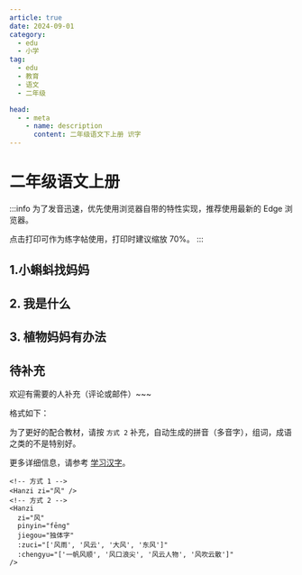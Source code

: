 ```yaml
---
article: true
date: 2024-09-01
category:
  - edu
  - 小学
tag:
  - edu
  - 教育
  - 语文
  - 二年级

head:
  - - meta
    - name: description
      content: 二年级语文下上册 识字
---
```


# 二年级语文上册

:::info
为了发音迅速，优先使用浏览器自带的特性实现，推荐使用最新的 Edge 浏览器。

点击打印可作为练字帖使用，打印时建议缩放 70%。
:::

## 1.小蝌蚪找妈妈

<Hanzi zi="找" :zuci="['查找', '寻找', '找一找']" />
<Hanzi zi="两" :zuci="['两个', '两天', '两人']" />
<Hanzi zi="哪" pinyin="nǎ" :zuci="['哪里', '哪些', '哪个']" />
<Hanzi zi="宽" :zuci="['宽大', '宽广', '宽阔']" />
<Hanzi zi="顶" :zuci="['山顶', '顶点', '顶尖', '顶端']" />
<Hanzi zi="眼" :zuci="['眼光', '眼泪', '天眼']" />
<Hanzi zi="睛" :zuci="['眼睛', '目不转睛']" />
<Hanzi zi="肚" pinyin="dù" :zuci="['肚子', '肚皮']" />
<Hanzi zi="皮" :zuci="['皮毛', '皮肤', '皮包']" />
<Hanzi zi="跳" :zuci="['跳远', '跳高', '跳跃']" />

<Hanzi zi="塘" :zuci="['池塘', '水塘', '鱼塘', '荷塘']" />
<Hanzi zi="脑" :zuci="['大脑', '脑门']" />
<Hanzi zi="袋" :zuci="['口袋', '衣袋', '袋子', '袋鼠']" />
<Hanzi zi="灰" :zuci="['灰色', '灰尘']" />
<Hanzi zi="哇" :zuci="['好哇', '走哇']" />
<Hanzi zi="教" pinyin="jiāo" :zuci="['教书', '教课']" />
<Hanzi zi="教" pinyin="jiào" :zuci="['教导', '教育']" />
<Hanzi zi="捕" :zuci="['捕捉', '捕食']" />
<Hanzi zi="迎" :zuci="['欢迎', '迎接', '迎风', '迎面']" />
<Hanzi zi="阿" pinyin="ā" :zuci="['阿姐', '阿妹']" />
<Hanzi zi="姨" :zuci="['阿姨', '小姨']" />
<Hanzi zi="龟" pinyin="guī" :zuci="['乌龟', '龟甲']" />
<Hanzi zi="披" :zuci="['披风', '披着']" />
<Hanzi zi="鼓" :zuci="['鼓动', '打鼓', '鼓励']" />

## 2. 我是什么

<Hanzi zi="变" :zuci="['变化', '改变', '变换', '变成']" />
<Hanzi zi="极" :zuci="['极小', '极好', '南极', '北极']" />
<Hanzi zi="傍" :zuci="['傍晚']" />
<Hanzi zi="海" :zuci="['大海', '海浪', '海水']" />
<Hanzi zi="洋" :zuci="['海洋', '洋流', '太平洋']" />
<Hanzi zi="作" :zuci="['作为', '工作', '看作']" />
<Hanzi zi="坏" :zuci="['坏人', '坏蛋', '好坏', '坏事', '破坏']" />
<Hanzi pinyin="gěi" zi="给" :zuci="['交给', '送给']" />
<Hanzi zi="带" :zuci="['带来', '带走', '海带', '皮带']" />

<Hanzi zi="晒" :zuci="['日晒', '晒太阳', '晒干', '晾干']" />
<Hanzi zi="越" :zuci="['越界', '超越']" />
<Hanzi zi="滴" :zuci="['水滴', '点滴']" />
<Hanzi zi="溪" :zuci="['小溪', '溪水']" />
<Hanzi zi="奔" pinyin="bēn" :zuci="['奔跑', '奔驰', '狂奔']" />
<Hanzi zi="淹" :zuci="['淹没', '淹水']" />
<Hanzi zi="没" pinyin="mò" :zuci="['沉没', '没收', '埋没']" />
<Hanzi zi="冲" pinyin="chōng" :zuci="['冲洗', '冲刷', '冲毁']" />
<Hanzi zi="毁" :zuci="['毁坏', '毁灭']" />
<Hanzi zi="屋" :zuci="['屋子', '房屋']" />
<Hanzi zi="灾" :zuci="['灾难', '火灾', '天灾']" />
<Hanzi zi="种" pinyin="zhǒng" :zuci="['种子', '各种']" />
<Hanzi zi="猜" :zuci="['猜测', '猜谜']" />

## 3. 植物妈妈有办法

<Hanzi zi="法" :zuci="['办法', '方法', '法律']" />
<Hanzi zi="如" :zuci="['假如', '如果', '比如']" />
<Hanzi zi="已" :zuci="['已经', '已知']" />
<Hanzi zi="经" :zuci="['经常', '经典', '经过', '经历']" :chengyu="['久经风霜', '经久不衰']" />
<Hanzi zi="它" :zuci="['它们', '它的']" />
<Hanzi zi="娃" :zuci="['娃娃', '女娃']" />
<Hanzi zi="毛" :zuci="['羊毛', '毛衣', '皮毛']" />
<Hanzi zi="更" pinyin="gèng" :zuci="['更加', '更好']" />
<Hanzi zi="知" :zuci="['知晓', '知识', '知道']" />
<Hanzi zi="识" :zuci="['认识', '识字', '识别']" />

<Hanzi zi="植" :zuci="['植物', '种植', '植树']" />
<Hanzi zi="为" pinyin="wéi" :zuci="['作为', '成为']" />
<Hanzi zi="为" pinyin="wèi" :zuci="['因为']" />
<Hanzi zi="旅" :zuci="['旅游', '旅行']" />
<Hanzi zi="备" :zuci="['准备', '备份', '戒备']" />
<Hanzi zi="纷" :zuci="['纷纷', '缤纷']" />
<Hanzi zi="刺" pinyin="cì" :zuci="['冲刺', '刺耳']" />
<Hanzi zi="底" pinyin="dǐ" :zuci="['底下', '海底']" />
<Hanzi zi="啪" :zuci="['啪啦', '啪嚓']" />
<Hanzi zi="炸" pinyin="zhà" :zuci="['炸弹', '爆炸', '轰炸']" />
<Hanzi zi="离" :zuci="['离开', '离别', '分离']" />
<Hanzi zi="粗" :zuci="['粗心', '粗细']" />
<Hanzi zi="却" :zuci="['忘却', '退却']" />
<Hanzi zi="得" pinyin="dé" :zuci="['得到', '获得']" />

## 待补充 <Badge text="待补充" type="tip" />

欢迎有需要的人补充（评论或邮件）~~~

格式如下：

为了更好的配合教材，请按 `方式 2` 补充，自动生成的拼音（多音字），组词，成语之类的不是特别好。

更多详细信息，请参考 [学习汉字](./learn-hanzi.md)。

```vue
<!-- 方式 1 -->
<Hanzi zi="风" />
<!-- 方式 2 -->
<Hanzi
  zi="风"
  pinyin="fēng"
  jiegou="独体字"
  :zuci="['风雨', '风云', '大风', '东风']"
  :chengyu="['一帆风顺', '风口浪尖', '风云人物', '风吹云散']"
/>
```
